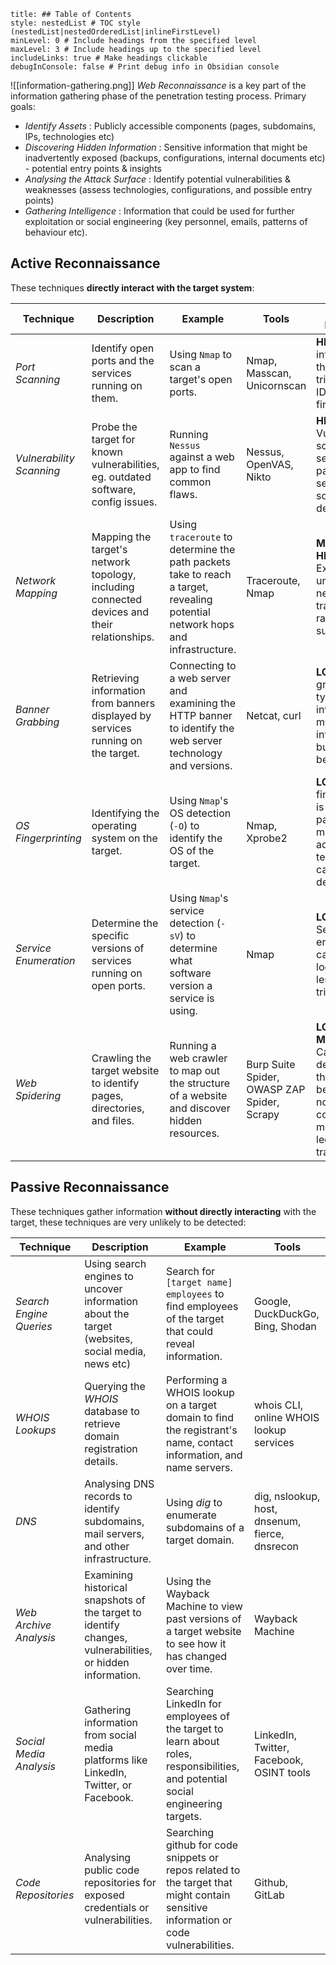 ```table-of-contents
title: ## Table of Contents
style: nestedList # TOC style (nestedList|nestedOrderedList|inlineFirstLevel)
minLevel: 0 # Include headings from the specified level
maxLevel: 3 # Include headings up to the specified level
includeLinks: true # Make headings clickable
debugInConsole: false # Print debug info in Obsidian console
```
![[information-gathering.png]]
*Web Reconnaissance* is a key part of the information gathering phase of the penetration testing process. Primary goals:
- *Identify Assets* : Publicly accessible components (pages, subdomains, IPs, technologies etc)
- *Discovering Hidden Information* : Sensitive information that might be inadvertently exposed (backups, configurations, internal documents etc) - potential entry points & insights
- *Analysing the Attack Surface* : Identify potential vulnerabilities & weaknesses (assess technologies, configurations, and possible entry points)
- *Gathering Intelligence* : Information that could be used for further exploitation or social engineering (key personnel, emails, patterns of behaviour etc).

## Active Reconnaissance
These techniques **directly interact with the target system**:

| Technique                | Description                                                                                 | Example                                                                                                                       | Tools                                           | Risk of Detection                                                                                                      |
| ------------------------ | ------------------------------------------------------------------------------------------- | ----------------------------------------------------------------------------------------------------------------------------- | ----------------------------------------------- | ---------------------------------------------------------------------------------------------------------------------- |
| *Port Scanning*          | Identify open ports and the services running on them.                                       | Using `Nmap` to scan a target's open ports.                                                                                   | Nmap, Masscan, Unicornscan                      | **HIGH**: Direct interaction that can trigger an IDS and firewalls.                                                    |
| *Vulnerability Scanning* | Probe the target for known vulnerabilities, eg. outdated software, config issues.           | Running `Nessus` against a web app to find common flaws.                                                                      | Nessus, OpenVAS, Nikto                          | **HIGH**: Vulnerability scanners send exploit payloads that security solutions detect.                                 |
| *Network Mapping*        | Mapping the target's network topology, including connected devices and their relationships. | Using `traceroute` to determine the path packets take to reach a target, revealing potential network hops and infrastructure. | Traceroute, Nmap                                | **MEDIUM to HIGH**: Excessive or unusual network traffic can raise suspicion.                                          |
| *Banner Grabbing*        | Retrieving information from banners displayed by services running on the target.            | Connecting to a web server and examining the HTTP banner to identify the web server technology and versions.                  | Netcat, curl                                    | **LOW**: Banner grabbing typically involves minimal interaction but can still be logged.                               |
| *OS Fingerprinting*      | Identifying the operating system on the target.                                             | Using `Nmap`'s OS detection (`-O`) to identify the OS of the target.                                                          | Nmap, Xprobe2                                   | **LOW**: OS fingerprinting is usually passive, but more advanced techniques can be detected.                           |
| *Service Enumeration*    | Determine the specific versions of services running on open ports.                          | Using `Nmap`'s service detection (`-sV`) to determine what software version a service is using.                               | Nmap                                            | **LOW**: Service enumeration can be logged but less likely to trigger alerts.                                          |
| *Web Spidering*          | Crawling the target website to identify pages, directories, and files.                      | Running a web crawler to map out the structure of a website and discover hidden resources.                                    | Burp Suite Spider, OWASP ZAP Spider, <br>Scrapy | **LOW to MEDIUM**: Can be detected if the crawler's behaviour is not carefully configured to mimic legitimate traffic. |
## Passive Reconnaissance
These techniques gather information **without directly interacting** with the target, these techniques are very unlikely to be detected:

| Technique               | Description                                                                                               | Example                                                                                                                             | Tools                                          |
| ----------------------- | --------------------------------------------------------------------------------------------------------- | ----------------------------------------------------------------------------------------------------------------------------------- | ---------------------------------------------- |
| *Search Engine Queries* | Using search engines to uncover information about the target (websites, social media, news etc)           | Search for `[target name] employees` to find employees of the target that could reveal information.                                 | Google, DuckDuckGo, Bing, Shodan               |
| *WHOIS Lookups*         | Querying the *WHOIS* database to retrieve domain registration details.                                    | Performing a WHOIS lookup on a target domain to find the registrant's name, contact information, and name servers.                  | whois CLI, online WHOIS lookup services        |
| *DNS*                   | Analysing DNS records to identify subdomains, mail servers, and other infrastructure.                     | Using *dig* to enumerate subdomains of a target domain.                                                                             | dig, nslookup, host, dnsenum, fierce, dnsrecon |
| *Web Archive Analysis*  | Examining historical snapshots of the target to identify changes, vulnerabilities, or hidden information. | Using the Wayback Machine to view past versions of a target website to see how it has changed over time.                            | Wayback Machine                                |
| *Social Media Analysis* | Gathering information from social media platforms like LinkedIn, Twitter, or Facebook.                    | Searching LinkedIn for employees of the target to learn about roles, responsibilities, and potential social engineering targets.    | LinkedIn, Twitter, Facebook, OSINT tools       |
| *Code Repositories*     | Analysing public code repositories for exposed credentials or vulnerabilities.                            | Searching github for code snippets or repos related to the target that might contain sensitive information or code vulnerabilities. | Github, GitLab                                 |